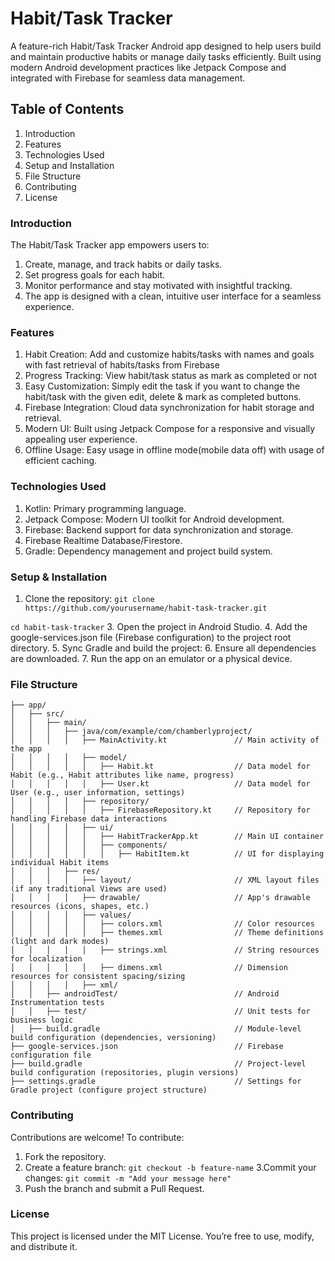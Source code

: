 
# Habit/Task Tracker

A feature-rich Habit/Task Tracker Android app designed to help users build and maintain productive habits or manage daily tasks efficiently. Built using modern Android development practices like Jetpack Compose and integrated with Firebase for seamless data management.


## Table of Contents

1. Introduction
2. Features
3. Technologies Used
4. Setup and Installation
5. File Structure
6. Contributing
7. License

### Introduction
The Habit/Task Tracker app empowers users to:
1. Create, manage, and track habits or daily tasks.
2. Set progress goals for each habit.
3. Monitor performance and stay motivated with insightful tracking.
4. The app is designed with a clean, intuitive user interface for a seamless experience.

### Features
1. Habit Creation: Add and customize habits/tasks with names and goals with fast retrieval of habits/tasks from Firebase
2. Progress Tracking: View habit/task status as mark as completed or not
3. Easy Customization: Simply edit the task if you want to change the habit/task with the given edit, delete & mark as completed buttons.
4. Firebase Integration: Cloud data synchronization for habit storage and retrieval.
5. Modern UI: Built using Jetpack Compose for a responsive and visually appealing user experience.
6. Offline Usage: Easy usage in offline mode(mobile data off) with usage of efficient caching.

### Technologies Used
1. Kotlin: Primary programming language.
2. Jetpack Compose: Modern UI toolkit for Android development.
3. Firebase: Backend support for data synchronization and storage.
4. Firebase Realtime Database/Firestore.
5. Gradle: Dependency management and project build system.

### Setup & Installation
1. Clone the repository:
```git clone https://github.com/yourusername/habit-task-tracker.git```

```cd habit-task-tracker```
3. Open the project in Android Studio.
4. Add the google-services.json file (Firebase configuration) to the project root directory.
5. Sync Gradle and build the project:
6. Ensure all dependencies are downloaded.
7. Run the app on an emulator or a physical device.

### File Structure
```Habit/Task Tracker
├── app/
│   ├── src/
│   │   ├── main/
│   │   │   ├── java/com/example/com/chamberlyproject/
│   │   │   │   ├── MainActivity.kt               // Main activity of the app
│   │   │   │   ├── model/
│   │   │   │   │   ├── Habit.kt                  // Data model for Habit (e.g., Habit attributes like name, progress)
│   │   │   │   │   ├── User.kt                   // Data model for User (e.g., user information, settings)
│   │   │   │   ├── repository/
│   │   │   │   │   ├── FirebaseRepository.kt     // Repository for handling Firebase data interactions
│   │   │   │   ├── ui/
│   │   │   │   │   ├── HabitTrackerApp.kt        // Main UI container
│   │   │   │   │   ├── components/
│   │   │   │   │   │   ├── HabitItem.kt          // UI for displaying individual Habit items
│   │   │   ├── res/
│   │   │   │   ├── layout/                       // XML layout files (if any traditional Views are used)
│   │   │   │   ├── drawable/                     // App's drawable resources (icons, shapes, etc.)
│   │   │   │   ├── values/
│   │   │   │   │   ├── colors.xml                // Color resources
│   │   │   │   │   ├── themes.xml                // Theme definitions (light and dark modes)
│   │   │   │   │   ├── strings.xml               // String resources for localization
│   │   │   │   │   ├── dimens.xml                // Dimension resources for consistent spacing/sizing
│   │   │   │   ├── xml/
│   │   ├── androidTest/                          // Android Instrumentation tests
│   │   ├── test/                                 // Unit tests for business logic
│   ├── build.gradle                              // Module-level build configuration (dependencies, versioning)
├── google-services.json                          // Firebase configuration file
├── build.gradle                                  // Project-level build configuration (repositories, plugin versions)
├── settings.gradle                               // Settings for Gradle project (configure project structure)
```

### Contributing
Contributions are welcome! To contribute:
1. Fork the repository.
2. Create a feature branch:
```git checkout -b feature-name```
3.Commit your changes:
```git commit -m "Add your message here"```
4. Push the branch and submit a Pull Request.

### License
This project is licensed under the MIT License. You’re free to use, modify, and distribute it.
